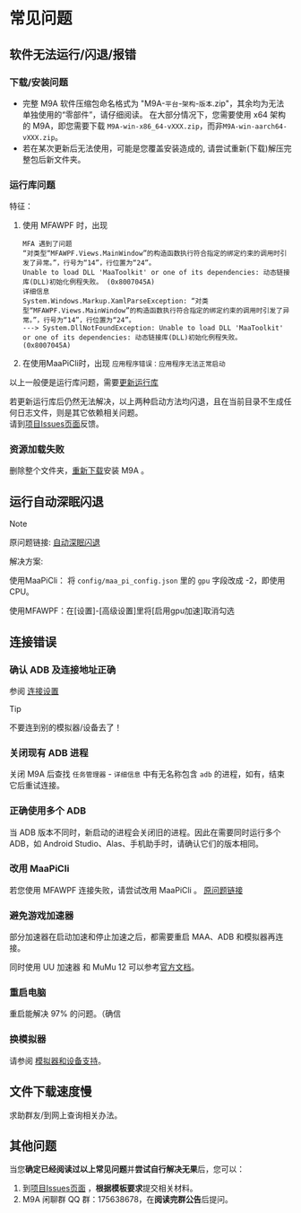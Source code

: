 # 常见问题

## 软件无法运行/闪退/报错

### 下载/安装问题

- 完整 M9A 软件压缩包命名格式为 "M9A-`平台`-`架构`-`版本`.zip"，其余均为无法单独使用的“零部件”，请仔细阅读。
  在大部分情况下，您需要使用 x64 架构的 M9A，即您需要下载 `M9A-win-x86_64-vXXX.zip`，而非`M9A-win-aarch64-vXXX.zip`。
- 若在某次更新后无法使用，可能是您覆盖安装造成的, 请尝试重新(下载)解压完整包后新文件夹。

### 运行库问题

特征：

1. 使用 MFAWPF 时，出现

    ```plaintext
    MFA 遇到了问题
    “对类型“MFAWPF.Views.MainWindow”的构造函数执行符合指定的绑定约束的调用时引发了异常。”，行号为“14”，行位置为“24”。
    Unable to load DLL 'MaaToolkit' or one of its dependencies: 动态链接库(DLL)初始化例程失败。 (0x8007045A)
    详细信息
    System.Windows.Markup.XamlParseException: “对类型“MFAWPF.Views.MainWindow”的构造函数执行符合指定的绑定约束的调用时引发了异常。”，行号为“14”，行位置为“24”。
    ---> System.DllNotFoundException: Unable to load DLL 'MaaToolkit' or one of its dependencies: 动态链接库(DLL)初始化例程失败。 (0x8007045A)
    ```

2. 在使用MaaPiCli时，出现 `应用程序错误：应用程序无法正常启动`

以上一般便是运行库问题，需要[更新运行库](./新手上路.md#2-安装运行库)

若更新运行库后仍然无法解决，以上两种启动方法均闪退，且在当前目录不生成任何日志文件，则是其它依赖相关问题。  
请到[项目Issues页面](https://github.com/MaaXYZ/M9A/issues)反馈。

### 资源加载失败

删除整个文件夹，[重新下载](https://github.com/MaaXYZ/M9A/releases)安装 M9A 。

## 运行自动深眠闪退

> [!NOTE]
>
> 原问题链接: [自动深眠闪退](https://github.com/MaaXYZ/M9A/issues/242)
>
> 解决方案:
>
> 使用MaaPiCli： 将 `config/maa_pi_config.json` 里的 `gpu` 字段改成 -2，即使用 CPU。
>
> 使用MFAWPF：在[设置]-[高级设置]里将[启用gpu加速]取消勾选

## 连接错误

### 确认 ADB 及连接地址正确

参阅 [连接设置](./连接设置.md#连接设置)

> [!TIP]
>
> 不要连到别的模拟器/设备去了！

### 关闭现有 ADB 进程

关闭 M9A 后查找 `任务管理器` - `详细信息` 中有无名称包含 `adb` 的进程，如有，结束它后重试连接。

### 正确使用多个 ADB

当 ADB 版本不同时，新启动的进程会关闭旧的进程。因此在需要同时运行多个 ADB，如 Android Studio、Alas、手机助手时，请确认它们的版本相同。

### 改用 MaaPiCli

若您使用 MFAWPF 连接失败，请尝试改用 MaaPiCli 。
[原问题链接](https://github.com/SweetSmellFox/MFAWPF/issues/54)

### 避免游戏加速器

部分加速器在启动加速和停止加速之后，都需要重启 MAA、ADB 和模拟器再连接。

同时使用 UU 加速器 和 MuMu 12 可以参考[官方文档](https://mumu.163.com/help/20240321/35047_1144608.html)。

### 重启电脑

重启能解决 97% 的问题。（确信

### 换模拟器

请参阅 [模拟器和设备支持](https://maa.plus/docs/zh-cn/manual/device/)。

## 文件下载速度慢

求助群友/到网上查询相关办法。

## 其他问题

当您**确定已经阅读过以上常见问题**并**尝试自行解决无果**后，您可以：

1. 到[项目Issues页面](https://github.com/MaaXYZ/M9A/issues) ，**根据模板要求**提交相关材料。
2. M9A 闲聊群 QQ 群：175638678，在**阅读完群公告**后提问。

